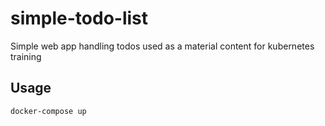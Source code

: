 # simple-todo-list
Simple web app handling todos used as a material content for kubernetes training

## Usage
```
docker-compose up
```